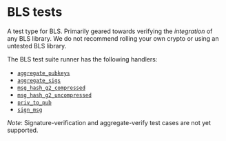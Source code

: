 # BLS tests

A test type for BLS. Primarily geared towards verifying the *integration* of any BLS library.
We do not recommend rolling your own crypto or using an untested BLS library.

The BLS test suite runner has the following handlers:

- [`aggregate_pubkeys`](./aggregate_pubkeys.md)
- [`aggregate_sigs`](./aggregate_sigs.md)
- [`msg_hash_g2_compressed`](./msg_hash_g2_compressed.md)
- [`msg_hash_g2_uncompressed`](./msg_hash_g2_uncompressed.md)
- [`priv_to_pub`](./priv_to_pub.md)
- [`sign_msg`](./sign_msg.md)

*Note*: Signature-verification and aggregate-verify test cases are not yet supported.
